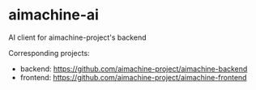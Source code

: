 # aimachine-ai

AI client for aimachine-project's backend

Corresponding projects:
- backend: https://github.com/aimachine-project/aimachine-backend
- frontend: https://github.com/aimachine-project/aimachine-frontend
